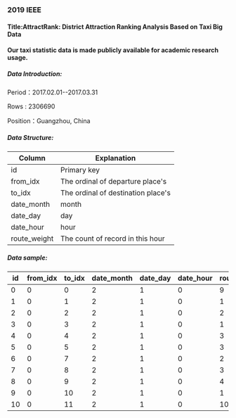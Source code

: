 ### 2019 IEEE
#### Title:AttractRank: District Attraction Ranking Analysis Based on Taxi Big Data
#### Our taxi statistic data is made publicly available for academic research usage.


##### Data Introduction:

Period：2017.02.01--2017.03.31

Rows : 2306690

Position：Guangzhou, China



##### Data Structure:

| Column       | Explanation                         |
| ------------ | ----------------------------------- |
| id           | Primary key                         |
| from_idx     | The ordinal of  departure place's   |
| to_idx       | The ordinal of  destination place's |
| date_month   | month                               |
| date_day     | day                                 |
| date_hour    | hour                                |
| route_weight | The count of record in this hour    |



##### Data sample:

| id   | from_idx | to_idx | date_month | date_day | date_hour | route_weight |
| ---- | -------- | ------ | ---------- | -------- | --------- | ------------ |
| 0    | 0        | 0      | 2          | 1        | 0         | 9            |
| 1    | 0        | 1      | 2          | 1        | 0         | 1            |
| 2    | 0        | 2      | 2          | 1        | 0         | 2            |
| 3    | 0        | 3      | 2          | 1        | 0         | 1            |
| 4    | 0        | 4      | 2          | 1        | 0         | 3            |
| 5    | 0        | 5      | 2          | 1        | 0         | 3            |
| 6    | 0        | 7      | 2          | 1        | 0         | 2            |
| 7    | 0        | 8      | 2          | 1        | 0         | 3            |
| 8    | 0        | 9      | 2          | 1        | 0         | 4            |
| 9    | 0        | 10     | 2          | 1        | 0         | 1            |
| 10   | 0        | 11     | 2          | 1        | 0         | 10           |

